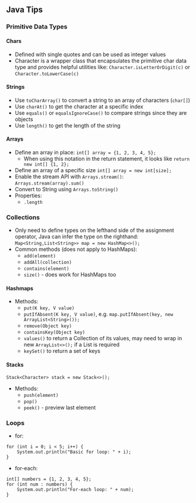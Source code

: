 ## Java Tips

### Primitive Data Types

#### Chars
- Defined with single quotes and can be used as integer values
- Character is a wrapper class that encapsulates the primitive char data type and provides helpful utilities like: `Character.isLetterOrDigit(c)` or `Character.toLowerCase(c)`

#### Strings
- Use `toCharArray()` to convert a string to an array of characters (`char[]`)
- Use `charAt()` to get the character at a specific index
- Use `equals()` or `equalsIgnoreCase()` to compare strings since they are objects
- Use `length()` to get the length of the string

#### Arrays
- Define an array in place: `int[] array = {1, 2, 3, 4, 5};`
  - When using this notation in the return statement, it looks like `return new int[] {1, 2};`
- Define an array of a specific size `int[] array = new int[size];`
- Enable the stream API with `Arrays.stream()`: `Arrays.stream(array).sum()`
- Convert to String using `Arrays.toString()`
- Properties:
  - `.length`

### Collections
- Only need to define types on the lefthand side of the assignment operator, Java can infer the type on the righthand: `Map<String,List<String>> map = new HashMap<>();`
- Common methods (does not apply to HashMaps):
  - `add(element)`
  - `addAll(collection)`
  - `contains(element)`
  - `size()` - does work for HashMaps too

#### Hashmaps
- Methods:
  - `put(K key, V value)`
  - `putIfAbsent(K key, V value)`, e.g. `map.putIfAbsent(key, new ArrayList<String>());`
  - `remove(Object key)`
  - `containsKey(Object key)`
  - `values()` to return a Collection of its values, may need to wrap in new `ArrayList<>();` if a List is required
  - `keySet()` to return a set of keys

#### Stacks
```
Stack<Character> stack = new Stack<>();
```

- Methods:
  - `push(element)`
  - `pop()`
  - `peek()` - preview last element

### Loops
- for:
```
for (int i = 0; i < 5; i++) {
    System.out.println("Basic for loop: " + i);
}
```

- for-each:
```
int[] numbers = {1, 2, 3, 4, 5};
for (int num : numbers) {
    System.out.println("For-each loop: " + num);
}
```